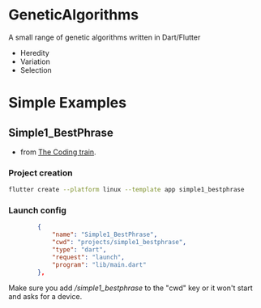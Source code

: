 # GeneticAlgorithms
A small range of genetic algorithms written in Dart/Flutter

- Heredity
- Variation
- Selection

# Simple Examples

## Simple1_BestPhrase
- from [The Coding train](https://www.youtube.com/watch?v=RxTfc4JLYKs&list=PLfyzK85uts6o169n2ISWD40M3bdhCA_Ni&index=11&t=187s).

### Project creation
```sh
flutter create --platform linux --template app simple1_bestphrase
```

### Launch config
```json
        {
            "name": "Simple1_BestPhrase",
            "cwd": "projects/simple1_bestphrase",
            "type": "dart",
            "request": "launch",
            "program": "lib/main.dart"
        },
```
Make sure you add */simple1_bestphrase* to the "cwd" key or it won't start and asks for a device.

